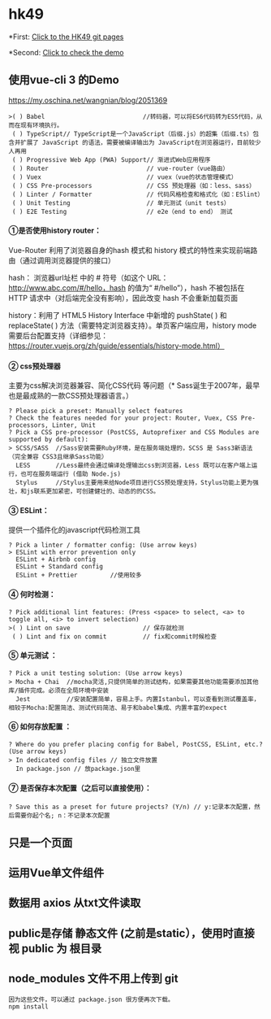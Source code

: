 # hk49

*First:
[Click to the HK49 git pages](https://shercohome.github.io/hk49/)

*Second:
[Click to check the demo](/dist/index.html)

## 使用vue-cli 3 的Demo

https://my.oschina.net/wangnian/blog/2051369

```
>( ) Babel                           //转码器，可以将ES6代码转为ES5代码，从而在现有环境执行。                      
 ( ) TypeScript// TypeScript是一个JavaScript（后缀.js）的超集（后缀.ts）包含并扩展了 JavaScript 的语法，需要被编译输出为 JavaScript在浏览器运行，目前较少人再用
 ( ) Progressive Web App (PWA) Support// 渐进式Web应用程序
 ( ) Router                           // vue-router（vue路由）
 ( ) Vuex                             // vuex（vue的状态管理模式）
 ( ) CSS Pre-processors               // CSS 预处理器（如：less、sass）
 ( ) Linter / Formatter               // 代码风格检查和格式化（如：ESlint）
 ( ) Unit Testing                     // 单元测试（unit tests）
 ( ) E2E Testing                      // e2e（end to end） 测试
 ```

 #### ①是否使用history router：



Vue-Router 利用了浏览器自身的hash 模式和 history 模式的特性来实现前端路由（通过调用浏览器提供的接口）

hash： 浏览器url址栏 中的 # 符号（如这个 URL：http://www.abc.com/#/hello，hash 的值为“ #/hello”），hash 不被包括在 HTTP 请求中（对后端完全没有影响），因此改变 hash 不会重新加载页面

history：利用了 HTML5 History Interface 中新增的 pushState( ) 和 replaceState( ) 方法（需要特定浏览器支持）。单页客户端应用，history mode 需要后台配置支持（详细参见：https://router.vuejs.org/zh/guide/essentials/history-mode.html）

#### ② css预处理器

主要为css解决浏览器兼容、简化CSS代码 等问题（* Sass诞生于2007年，最早也是最成熟的一款CSS预处理器语言。）
```
? Please pick a preset: Manually select features
? Check the features needed for your project: Router, Vuex, CSS Pre-processors, Linter, Unit
? Pick a CSS pre-processor (PostCSS, Autoprefixer and CSS Modules are supported by default):
> SCSS/SASS  //Sass安装需要Ruby环境，是在服务端处理的，SCSS 是 Sass3新语法（完全兼容 CSS3且继承Sass功能）
  LESS       //Less最终会通过编译处理输出css到浏览器，Less 既可以在客户端上运行，也可在服务端运行 (借助 Node.js)
  Stylus     //Stylus主要用来给Node项目进行CSS预处理支持，Stylus功能上更为强壮，和js联系更加紧密，可创建健壮的、动态的的CSS。
  ```
#### ③ ESLint：

提供一个插件化的javascript代码检测工具
```
? Pick a linter / formatter config: (Use arrow keys)
> ESLint with error prevention only
  ESLint + Airbnb config
  ESLint + Standard config
  ESLint + Prettier         //使用较多
  ```
#### ④ 何时检测：
```
? Pick additional lint features: (Press <space> to select, <a> to toggle all, <i> to invert selection)
>( ) Lint on save                    // 保存就检测
 ( ) Lint and fix on commit          // fix和commit时候检查
 ```
#### ⑤ 单元测试 ：
```
? Pick a unit testing solution: (Use arrow keys)
> Mocha + Chai  //mocha灵活,只提供简单的测试结构，如果需要其他功能需要添加其他库/插件完成。必须在全局环境中安装
  Jest          //安装配置简单，容易上手。内置Istanbul，可以查看到测试覆盖率，相较于Mocha:配置简洁、测试代码简洁、易于和babel集成、内置丰富的expect
  ```
#### ⑥ 如何存放配置 ：
```
? Where do you prefer placing config for Babel, PostCSS, ESLint, etc.? (Use arrow keys)
> In dedicated config files // 独立文件放置
  In package.json // 放package.json里
  ```
#### ⑦ 是否保存本次配置（之后可以直接使用）：
```
? Save this as a preset for future projects? (Y/n) // y:记录本次配置，然后需要你起个名; n：不记录本次配置
```

## 只是一个页面

## 运用Vue单文件组件

## 数据用 axios 从txt文件读取

## public是存储 静态文件 (之前是static），使用时直接视 public 为 根目录

## node_modules 文件不用上传到 git

```
因为这些文件，可以通过 package.json 很方便再次下载。
npm install
```